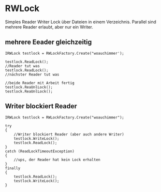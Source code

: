 # RWLock

Simples Reader Writer Lock über Dateien in einem Verzeichnis.
Parallel sind mehrere Reader erlaubt, aber nur ein Writer.

## mehrere Eeader gleichzeitig
```
IRWLock testlock = RWLockFactory.Create("woauchimmer');

testlock.ReadLock();
//Reader tut was
testlock.ReadLock();
//nächster Reader tut was

//beide Reader mit Arbeit fertig
testlock.ReaUnlLock();
testlock.ReaUnlLock();
```

## Writer blockiert Reader

```
IRWLock testlock = RWLockFactory.Create("woauchimmer");

try
{
    //Writer blockiert Reader (aber auch andere Writer)
    testlock.WriteLock();
    testlock.ReadLock();
}
catch (ReadLockTimeoutException)
{
    //ups, der Reader hat kein Lock erhalten
}
finally
{
    testlock.ReadLock();
    testlock.WriteLock();
}       
```
